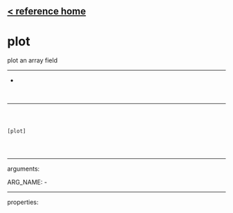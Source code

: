 [< reference home](index.html)
---

# plot


plot an array field

---

-
<br>


---


```



[plot]


            
```

---
arguments:

ARG_NAME: -<br>

---
properties:


